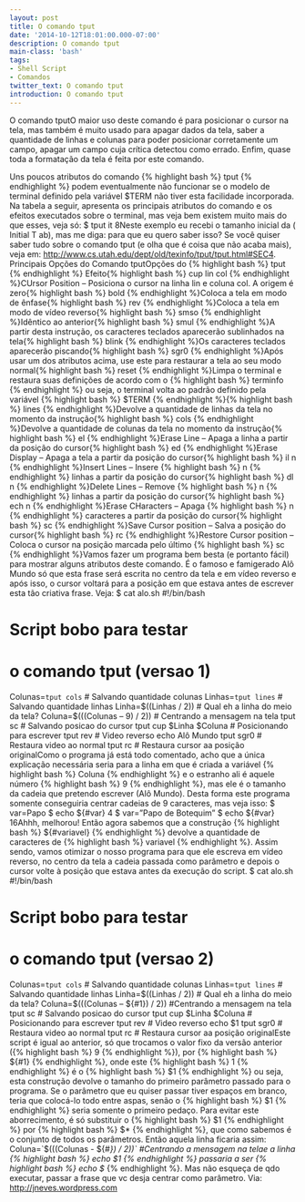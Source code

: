 ```yaml
---
layout: post
title: O comando tput
date: '2014-10-12T18:01:00.000-07:00'
description: O comando tput
main-class: 'bash'
tags:
- Shell Script
- Comandos
twitter_text: O comando tput
introduction: O comando tput
---
```

<!-- 
![Blog Linux](http://3.bp.blogspot.com/-2wWL6unZCAk/VDsj1V2AYwI/AAAAAAAAA2c/OBRDwRgIgUU/s1600/new-logo-tr.png "Blog Linux")
-->O comando tputO maior uso deste comando é para posicionar o cursor na tela, mas  também é muito usado para apagar dados da tela, saber a quantidade de  linhas e colunas para poder posicionar corretamente um campo, apagar um  campo cuja crítica detectou como errado. Enfim, quase toda a formatação  da tela é feita por este comando.
Uns poucos atributos do comando {% highlight bash %}
tput
{% endhighlight %} podem eventualmente não funcionar se o modelo de terminal definido pela variável $TERM não tiver esta facilidade incorporada.
Na tabela a seguir, apresenta os principais atributos do comando e os  efeitos executados sobre o terminal, mas veja bem existem muito mais do  que esses, veja só:
$ tput it
8Neste exemplo eu recebi o tamanho inicial da  ( Initial T ab), mas me diga: para que eu quero saber isso? Se você quiser saber  tudo sobre o comando tput (e olha que é coisa que não acaba mais), veja  em: http://www.cs.utah.edu/dept/old/texinfo/tput/tput.html#SEC4.
Principais Opções do Comando tputOpções do {% highlight bash %}
tput
{% endhighlight %} Efeito{% highlight bash %}
cup lin col
{% endhighlight %}CUrsor Position – Posiciona o cursor na linha lin e coluna col. A origem é zero{% highlight bash %}
bold
{% endhighlight %}Coloca a tela em modo de ênfase{% highlight bash %}
rev
{% endhighlight %}Coloca a tela em modo de vídeo reverso{% highlight bash %}
smso
{% endhighlight %}Idêntico ao anterior{% highlight bash %}
smul
{% endhighlight %}A partir desta instrução, os caracteres teclados aparecerão sublinhados na tela{% highlight bash %}
blink
{% endhighlight %}Os caracteres teclados aparecerão piscando{% highlight bash %}
sgr0
{% endhighlight %}Após usar um dos atributos acima, use este para restaurar a tela ao seu modo normal{% highlight bash %}
reset
{% endhighlight %}Limpa o terminal e restaura suas definições de acordo com o {% highlight bash %}
terminfo
{% endhighlight %} ou seja, o terminal volta ao padrão definido pela variável {% highlight bash %}
$TERM
{% endhighlight %}{% highlight bash %}
lines
{% endhighlight %}Devolve a quantidade de linhas da tela no momento da instrução{% highlight bash %}
cols
{% endhighlight %}Devolve a quantidade de colunas da tela no momento da instrução{% highlight bash %}
el
{% endhighlight %}Erase Line – Apaga a linha a partir da posição do cursor{% highlight bash %}
ed
{% endhighlight %}Erase Display – Apaga a tela a partir da posição do cursor{% highlight bash %}
il n
{% endhighlight %}Insert Lines – Insere {% highlight bash %}
n
{% endhighlight %} linhas a partir da posição do cursor{% highlight bash %}
dl n
{% endhighlight %}Delete Lines – Remove {% highlight bash %}
n
{% endhighlight %} linhas a partir da posição do cursor{% highlight bash %}
ech n
{% endhighlight %}Erase CHaracters – Apaga {% highlight bash %}
n
{% endhighlight %} caracteres a partir da posição do cursor{% highlight bash %}
sc
{% endhighlight %}Save Cursor position – Salva a posição do cursor{% highlight bash %}
rc
{% endhighlight %}Restore Cursor position – Coloca o cursor na posição marcada pelo último {% highlight bash %}
sc
{% endhighlight %}Vamos fazer um programa bem besta (e portanto fácil) para mostrar  alguns atributos deste comando. É o famoso e famigerado Alô Mundo só que  esta frase será escrita no centro da tela e em vídeo reverso e após  isso, o cursor voltará para a posição em que estava antes de escrever  esta tão criativa frase. Veja:
$ cat alo.sh
#!/bin/bash
# Script bobo para testar
# o comando tput (versao 1)
Colunas=`tput cols`     #  Salvando quantidade colunas
Linhas=`tput lines`     #  Salvando quantidade linhas
Linha=$((Linhas / 2))   #  Qual eh a linha do meio da tela?
Coluna=$(((Colunas – 9) / 2)) # Centrando a mensagem na tela
tput sc                 #  Salvando posicao do cursor
tput cup $Linha $Coluna #  Posicionando para escrever
tput rev                #  Video reverso
echo Alô Mundo
tput sgr0               #  Restaura video ao normal
tput rc                 #  Restaura cursor aa posição originalComo o programa já está todo comentado, acho que a única explicação necessária seria para a linha em que é criada a variável {% highlight bash %}
Coluna
{% endhighlight %} e o estranho ali é aquele número {% highlight bash %}
9
{% endhighlight %}, mas ele é o tamanho da cadeia que pretendo escrever (Alô Mundo).
Desta forma este programa somente conseguiria centrar cadeias de 9 caracteres, mas veja isso:
$ var=Papo
$ echo ${#var}
4
$ var=”Papo de Botequim”
$ echo ${#var}
16Ahhh, melhorou! Então agora sabemos que a construção {% highlight bash %}
${#variavel}
{% endhighlight %} devolve a quantidade de caracteres de {% highlight bash %}
variavel
{% endhighlight %}.  Assim sendo, vamos otimizar o nosso programa para que ele escreva em  vídeo reverso, no centro da tela a cadeia passada como parâmetro e  depois o cursor volte à posição que estava antes da execução do script.
$ cat alo.sh
#!/bin/bash
# Script bobo para testar
# o comando tput (versao 2)
Colunas=`tput cols`      #  Salvando quantidade colunas
Linhas=`tput lines`      #  Salvando quantidade linhas
Linha=$((Linhas / 2))    # Qual eh a linha do meio da tela?
Coluna=$(((Colunas – ${#1}) / 2)) #Centrando a mensagem na tela
tput sc                  # Salvando posicao do cursor
tput cup $Linha $Coluna  #  Posicionando para escrever
tput rev                 #  Video reverso
echo $1
tput sgr0                #  Restaura video ao normal
tput rc                  #  Restaura cursor aa posição originalEste script é igual ao anterior, só que trocamos o valor fixo da versão anterior ({% highlight bash %}
9
{% endhighlight %}), por {% highlight bash %}
${#1}
{% endhighlight %}, onde este {% highlight bash %}
1
{% endhighlight %} é o {% highlight bash %}
$1
{% endhighlight %} ou seja, esta construção devolve o tamanho do primeiro parâmetro  passado para o programa. Se o parâmetro que eu quiser passar tiver  espaços em branco, teria que colocá-lo todo entre aspas, senão o {% highlight bash %}
$1
{% endhighlight %} seria somente o primeiro pedaço. Para evitar este aborrecimento, é só substituir o {% highlight bash %}
$1
{% endhighlight %} por {% highlight bash %}
$*
{% endhighlight %}, que como sabemos é o conjunto de todos os parâmetros. Então aquela linha ficaria assim:
    Coluna=`$(((Colunas - ${#*}) / 2))` #Centrando a mensagem na telae a linha {% highlight bash %}
echo $1
{% endhighlight %} passaria a ser {% highlight bash %}
echo $*
{% endhighlight %}. Mas não esqueça de qdo executar, passar a frase que vc desja centrar como parâmetro.
Via: http://jneves.wordpress.com

